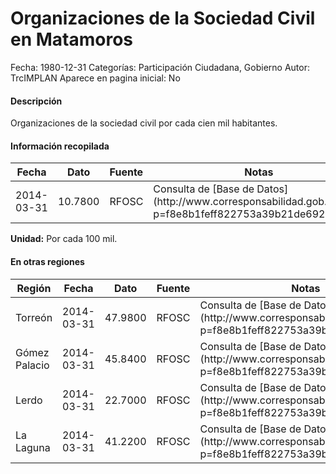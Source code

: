 Organizaciones de la Sociedad Civil en Matamoros
=====

Fecha: 1980-12-31
Categorías: Participación Ciudadana, Gobierno
Autor: TrcIMPLAN
Aparece en pagina inicial: No

#### Descripción

Organizaciones de la sociedad civil por cada cien mil habitantes.

#### Información recopilada

<table class="table table-hover table-bordered matriz">
<thead>
<tr>
<th>Fecha</th>
<th>Dato</th>
<th>Fuente</th>
<th>Notas</th>
</tr>
</thead>
<tbody>
<tr>
<td>2014-03-31</td>
<td class="derecha">10.7800</td>
<td>RFOSC</td>
<td>Consulta de [Base de Datos](http://www.corresponsabilidad.gob.mx/?p=f8e8b1feff822753a39b21de69259fd6&)</td>
</tr>
</tbody>
</table>

<b>Unidad:</b> Por cada 100 mil.




#### En otras regiones

<table class="table table-hover table-bordered matriz">
<thead>
<tr>
<th>Región</th>
<th>Fecha</th>
<th>Dato</th>
<th>Fuente</th>
<th>Notas</th>
</tr>
</thead>
<tbody>
<tr>
<td>Torreón</td>
<td>2014-03-31</td>
<td class="derecha">47.9800</td>
<td>RFOSC</td>
<td>Consulta de [Base de Datos](http://www.corresponsabilidad.gob.mx/?p=f8e8b1feff822753a39b21de69259fd6&)</td>
</tr>
<tr>
<td>Gómez Palacio</td>
<td>2014-03-31</td>
<td class="derecha">45.8400</td>
<td>RFOSC</td>
<td>Consulta de [Base de Datos](http://www.corresponsabilidad.gob.mx/?p=f8e8b1feff822753a39b21de69259fd6&)</td>
</tr>
<tr>
<td>Lerdo</td>
<td>2014-03-31</td>
<td class="derecha">22.7000</td>
<td>RFOSC</td>
<td>Consulta de [Base de Datos](http://www.corresponsabilidad.gob.mx/?p=f8e8b1feff822753a39b21de69259fd6&)</td>
</tr>
<tr>
<td>La Laguna</td>
<td>2014-03-31</td>
<td class="derecha">41.2200</td>
<td>RFOSC</td>
<td>Consulta de [Base de Datos](http://www.corresponsabilidad.gob.mx/?p=f8e8b1feff822753a39b21de69259fd6&)</td>
</tr>
</tbody>
</table>

